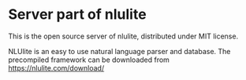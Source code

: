 # Server part of nlulite

This is the open source server of nlulite, distributed under MIT
license.

NLUlite is an easy to use natural language parser and database. The
precompiled framework can be downloaded from
https://nlulite.com/download/
